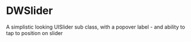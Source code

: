 DWSlider
========

A simplistic looking UISlider sub class, with a popover label - and ability to tap to position on slider
